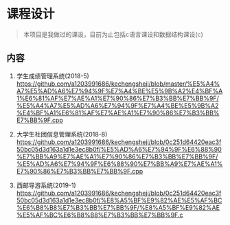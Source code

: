 # 课程设计
>本项目是我做过的课设，目前为止包括c语言课设和数据结构课设(c)

## 内容
1. 学生成绩管理系统(2018-5)  
https://github.com/a1203991686/kechengsheji/blob/master/%E5%A4%A7%E5%AD%A6%E7%94%9F%E7%A4%BE%E5%9B%A2%E4%BF%A1%E6%81%AF%E7%AE%A1%E7%90%86%E7%B3%BB%E7%BB%9F/%E5%A4%A7%E5%AD%A6%E7%94%9F%E7%A4%BE%E5%9B%A2%E4%BF%A1%E6%81%AF%E7%AE%A1%E7%90%86%E7%B3%BB%E7%BB%9F.cpp

2. 大学生社团信息管理系统(2018-8)  
https://github.com/a1203991686/kechengsheji/blob/0c251d64420eac3f50bc05d3d163a1d1e3ec8b0f/%E5%AD%A6%E7%94%9F%E6%88%90%E7%BB%A9%E7%AE%A1%E7%90%86%E7%B3%BB%E7%BB%9F/%E5%AD%A6%E7%94%9F%E6%88%90%E7%BB%A9%E7%AE%A1%E7%90%86%E7%B3%BB%E7%BB%9F.cpp

3. 西邮导游系统(2019-1)  
https://github.com/a1203991686/kechengsheji/blob/0c251d64420eac3f50bc05d3d163a1d1e3ec8b0f/%E8%A5%BF%E9%82%AE%E5%AF%BC%E6%B8%B8%E7%B3%BB%E7%BB%9F/%E8%A5%BF%E9%82%AE%E5%AF%BC%E6%B8%B8%E7%B3%BB%E7%BB%9F.c
